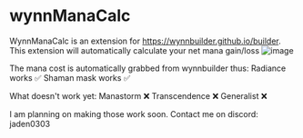 # wynnManaCalc

WynnManaCalc is an extension for https://wynnbuilder.github.io/builder. This extension will automatically calculate your net mana gain/loss
![image](https://github.com/user-attachments/assets/d4ce0d5b-6c26-435d-b74d-691385de1cf5)

The mana cost is automatically grabbed from wynnbuilder thus:
Radiance works ✅ 
Shaman mask works ✅ 

What doesn't work yet:
Manastorm ❌
Transcendence ❌
Generalist ❌
 
I am planning on making those work soon.
Contact me on discord: jaden0303
